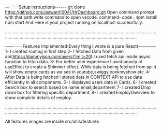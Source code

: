 -------Setup instructions------
git clone https://github.com/Jaswant10041/HrDashboard.git
Open command prompt with that path
write command to open vscode. command- code .
npm install
npm start
And Here is your project running on localhost successfully.

........................................................................................................................................................................................................................................

---------Features Implemented(Every thing i wrote is a pure React)---------
1- I created routing in first step
2- I fetched Data from given api(https://dummyjson.com/users?limit=20).I used fetch api inside async function to fetch data.
3- For better user experience I used beauty of useEffect to create a Shimmer effect. While data is being fetched from api it will show empty cards as we see in youtube,swiggy,bookmyshow etc. 
4- After Data is being fetched i stored data in CONTEXT API to use data efficiently in all components.
5- I displayed users data in Cards.
6- I created Search box to search based on name,email,department
7- I created Drop down box for filtering specific department.
8- I created EmployOverview to show complete details of employ.

........................................................................................................................................................................................................................................

All features images are inside src/utils/features